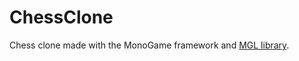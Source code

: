 # ChessClone
Chess clone made with the MonoGame framework and [MGL library](https://github.com/AntonLuning/MGL).
